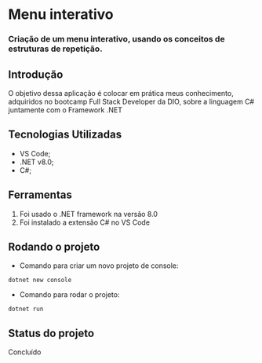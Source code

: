 # Menu interativo

### Criação de um menu interativo, usando os conceitos de estruturas de repetição.

## Introdução
O objetivo dessa aplicação é colocar em prática meus conhecimento, adquiridos no bootcamp Full Stack Developer da DIO, sobre a linguagem C# juntamente com o Framework .NET

## Tecnologias Utilizadas
- VS Code;
- .NET v8.0;
- C#;

## Ferramentas
  1. Foi usado o .NET framework na versão 8.0
  2. Foi instalado a extensão C# no VS Code
 
## Rodando o projeto
- Comando para criar um novo projeto de console:
```
dotnet new console
```
- Comando para rodar o projeto:
```
dotnet run
```

## Status do projeto
Concluído
